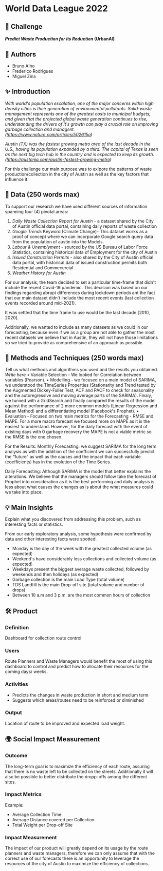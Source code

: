 # World Data League 2022

## 🎯 Challenge
#### *Predict Waste Production for its Reduction* (UrbanAI)

## 👥 Authors
* Bruno Alho
* Frederico Rodrigues
* Miguel Zina

## ✨ Introduction
*With world's population escalation, one of the major concerns within high density cities is their generation of environmental pollutants. 
Solid-waste management represents one of the greatest costs to municipal budgets, and given that the projected global waste generation continues to rise, understanding the drivers of it's growth can play a crucial role on improving garbage collection and managent. (https://www.nature.com/articles/502615a)*

*Austin (TX) was the fastest growing metro area of the last decade in the U.S., having its population expanded by a third. The capital of Texas is seen as the next big tech hub in the country and is expected to keep its growth. (https://austonia.com/austin-fastest-growing-metro)*

For this challenge our main purpose was to exlpore the patterns of waste production/collection in the city of Austin as well as the key factors that influence it.

## 🔢 Data (250 words max)
To support our research we have used different sources of information spanning four (4) pivotal areas:
1) *Daily Waste Collection Report for Austin* - a dataset shared by the City of Austin official data portal, containing daily reports of waste collection
2) *Google Trends*  Keyword (Climate Change)- This dataset works as a proof of concept where we can incorporate Google search query data from the population of austin into the Models.
3) *Labour & Unemplyment* - sourced by the US Bureau of Labor Force Statistics, containing historical data of Employment for the city of Austin
4) *Issued Construction Permits* - also shared by the City of Austin official data portal, with historical data of issued construction permits both Residential and Commecercial 
5) *Weather History for Austin*

For our analysis, the team decided to set a particular time-frame that didn't include the recent Covid-19 pandemic. 
This decision was based on our findings regarding abrupt differences during lockdown periods ant the fact that our main dataset didn't include the most recent events (last collection events recorded around mid-2021).

It was settled that the time frame to use would be the last decade [2010, 2020[.

Additionally, we wanted to include as many datasets as we could in our forecasting, because even if we as a group are not able to gather the most recent datasets we believe that in Austin, they will not have those limitations so we tried to provide as comprehensive of an approach as possible.


## 🧮 Methods and Techniques (250 words max)
Tell us what methods and algorithms you used and the results you obtained.
*Write here*
• Variable Selection - We looked for Correlation between variables (Pearson).
• Modelling - we focused on a main model of SARIMA, we understood the TimeSeries Properties (Stationarity and Trend tested by the Augmented Dickey-Fuller Test, ACF and PACF to check for seasonality and the autoregressive and moving average parts of the SARIMA).
Finaly, we tunned with a GridSearch and finally compared the results of the model against the performance of 2 more common models (Linear Regression and Mean Method) and a differentiating model (Facebook's Prophet).
• Evaluation - Focused on two main metrics for the Forecasting - RMSE and MAPE. For a more macro forecast we focused more on MAPE as it is the easiest to understand. However, for the daily forecast with the event of existing days with 0 garbage recovery the MAPE is not a viable metric so the RMSE is the one chosen.

For the Results:
Monthly Forecasting: we suggest SARIMA for the long term analysis as with the addition of the coefficient we can successfully predict the “future” as well as the causes and the impact that each variable (coefficients) has in the evolution of the Time Series.

Daily Forecasting: Although SARIMA is the model that better explains the alterations. We believe that the managers should follow take the forecast of Prophet into consideration as it is the best performing and daily analysis is less about what causes the changes as is about the what measures could we take into place.


## 💡 Main Insights
Explain what you discovered from addressing this problem, such as interesting facts or statistics.

From our early exploratory analysis, some hypothesis were confirmed by data and other interesting facts were spotted.
- Monday is the day of the week with the greatest collected volume (as expected)
- Weekend's have  considerably less collections and collected volume (as expected)
- Weekdays present the biggest average waste collected, followed by weekends and then holidays (as expected)
- Garbage collection is the main Load Type (total volume)
- TDS Landfill is the main Drop-off site (total volume and number of drops)
- Between 10 a.m and 3 p.m. are the most common hours of collection


## 🛠️ Product
### Definition
Dashboard for collection route control

### Users
Route Planners and Waste Managers would benefit the most of using this dashboard to control and predict how to allocate their resources for the coming days/ weeks.


### Activities
* Predicts the changes in waste production in short and medium term
* Suggests which areas/routes need to be reinforced or diminished

### Output
Location of route to be improved and expected load weight.


## 🌍 Social Impact Measurement
### Outcome
The long-term goal is to maximize the efficiency of each route, assuring that there is no waste left to be collected on the streets.
Additionally it will also be possible to better distribute the dropp-offs among the different sites.

### Impact Metrics
Example:
* Average Collection Time
* Average Distance covered per Collection
* Total Weight per Drop-off Site

### Impact Measurement
The impact of our product will greatly depend on its usage by the route planners and waste managers, therefore we can only assume that with the correct use of our forecasts there is an opportunity to leverage the resources of the city of Austin to maximize the efficiency of collections.
